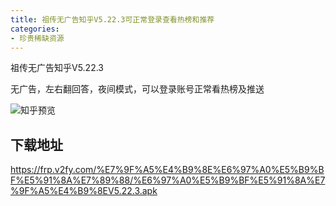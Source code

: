```yaml
---
title: 祖传无广告知乎V5.22.3可正常登录查看热榜和推荐
categories:
- 珍贵稀缺资源
---
```




祖传无广告知乎V5.22.3

无广告，左右翻回答，夜间模式，可以登录账号正常看热榜及推送



![知乎预览](https://cdn.fangyuanxiaozhan.com/assets/1639649903670jKmAiG0m.jpeg)









## 下载地址



https://frp.v2fy.com/%E7%9F%A5%E4%B9%8E%E6%97%A0%E5%B9%BF%E5%91%8A%E7%89%88/%E6%97%A0%E5%B9%BF%E5%91%8A%E7%9F%A5%E4%B9%8EV5.22.3.apk



